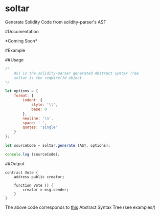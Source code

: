 # soltar
Generate Solidity Code from solidity-parser's AST

#Documentation

\*Coming Soon\*

#Example

##Usage

```js
/*
	AST is the solidity-parser generated Abstract Syntax Tree
	soltar is the require()d object
*/

let options = {
	format: {
		indent: {
			style: '\t',
			base: 0
		},
		newline: '\n',
		space: ' ',
		quotes: 'single'
	}
};
	
let sourceCode = soltar.generate (AST, options);

console.log (sourceCode);
```

##Output

```
contract Vote {
	address public creator;
	
	function Vote () {
		creator = msg.sender;
	}
}
```

The above code corresponds to [this](https://github.com/duaraghav8/soltar/blob/master/examples/AST.json) Abstract Syntax Tree (see examples/)
